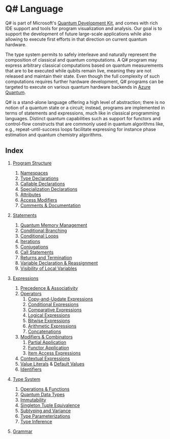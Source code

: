 # Q# Language

Q# is part of Microsoft's [Quantum Development Kit](http://www.microsoft.com/quantum), and comes with rich IDE support and tools for program visualization and analysis.
Our goal is to support the development of future large-scale applications while also allowing to execute first efforts in that direction on current quantum hardware. 

The type system permits to safely interleave and naturally represent the composition of classical and quantum computations. A Q# program may express arbitrary classical computations based on quantum measurements that are to be executed while qubits remain live, meaning they are not released and maintain their state. Even though the full complexity of such computations requires further hardware development, Q# programs can be targeted to execute on various quantum hardware backends in [Azure Quantum](https://azure.microsoft.com/services/quantum/).

Q# is a stand-alone language offering a high level of abstraction;
there is no notion of a quantum state or a circuit; instead, 
programs are implemented in terms of statements and expressions, much like in classical programming languages. Distinct quantum capabilities such as support for functors and control-flow constructs that are commonly used in quantum algorithms like, e.g., repeat-until-success loops facilitate expressing for instance phase estimation and quantum chemistry algorithms.

## Index


1. [Program Structure](https://github.com/microsoft/qsharp-language/tree/main/Specifications/Language/1_ProgramStructure#program-execution)
    1. [Namespaces](https://github.com/microsoft/qsharp-language/blob/main/Specifications/Language/1_ProgramStructure/1_Namespaces.md#namespaces)
    1. [Type Declarations](https://github.com/microsoft/qsharp-language/blob/main/Specifications/Language/1_ProgramStructure/2_TypeDeclarations.md#type-declarations)
    1. [Callable Declarations](https://github.com/microsoft/qsharp-language/blob/main/Specifications/Language/1_ProgramStructure/3_CallableDeclarations.md#callable-declarations)
    1. [Specialization Declarations](https://github.com/microsoft/qsharp-language/blob/main/Specifications/Language/1_ProgramStructure/4_SpecializationDeclarations.md#specialization-declarations)
    1. [Attributes](https://github.com/microsoft/qsharp-language/blob/main/Specifications/Language/1_ProgramStructure/5_Attributes.md#attributes)
    1. [Access Modifiers](https://github.com/microsoft/qsharp-language/blob/main/Specifications/Language/1_ProgramStructure/6_AccessModifiers.md#access-modifiers)
    1. [Comments & Documentation](https://github.com/microsoft/qsharp-language/blob/main/Specifications/Language/1_ProgramStructure/7_Comments.md#comments)

1. [Statements](https://github.com/microsoft/qsharp-language/tree/main/Specifications/Language/2_Statements#statements)
    1. [Quantum Memory Management](https://github.com/microsoft/qsharp-language/blob/main/Specifications/Language/2_Statements/QuantumMemoryManagement.md#quantum-memory-management)
    1. [Conditional Branching](https://github.com/microsoft/qsharp-language/blob/main/Specifications/Language/2_Statements/ConditionalBranching.md#conditional-branching)
    1. [Conditional Loops](https://github.com/microsoft/qsharp-language/blob/main/Specifications/Language/2_Statements/ConditionalLoops.md#conditional-loops)
    1. [Iterations](https://github.com/microsoft/qsharp-language/blob/main/Specifications/Language/2_Statements/Iterations.md#iterations)
    1. [Conjugations](https://github.com/microsoft/qsharp-language/blob/main/Specifications/Language/2_Statements/Conjugations.md#conjugations)
    1. [Call Statements](https://github.com/microsoft/qsharp-language/blob/main/Specifications/Language/2_Statements/CallStatements.md#call-statements)
    1. [Returns and Termination](https://github.com/microsoft/qsharp-language/blob/main/Specifications/Language/2_Statements/ReturnsAndTermination.md#returns-and-termination)
    1. [Variable Declaration \& Reassignment](https://github.com/microsoft/qsharp-language/blob/main/Specifications/Language/2_Statements/VariableDeclarationsAndReassignments.md#variable-declarations-and-reassignments)
    1. [Visibility of Local Variables](https://github.com/microsoft/qsharp-language/blob/main/Specifications/Language/2_Statements/BindingScopes.md#visibility-of-local-variables)


1. [Expressions](https://github.com/microsoft/qsharp-language/tree/main/Specifications/Language/3_Expressions#expressions)
    1. [Precedence \& Associativity](https://github.com/microsoft/qsharp-language/blob/main/Specifications/Language/3_Expressions/PrecedenceAndAssociativity.md#precedence-and-associativity)
    2. [Operators](https://github.com/microsoft/qsharp-language/blob/main/Specifications/Language/3_Expressions/PrecedenceAndAssociativity.md#operators)
        1. [Copy-and-Update Expressions](https://github.com/microsoft/qsharp-language/blob/main/Specifications/Language/3_Expressions/CopyAndUpdateExpressions.md#copy-and-update-expressions)
        1. [Conditional Expressions](https://github.com/microsoft/qsharp-language/blob/main/Specifications/Language/3_Expressions/ConditionalExpressions.md#conditional-expressions)
        1. [Comparative Expressions](https://github.com/microsoft/qsharp-language/blob/main/Specifications/Language/3_Expressions/ComparativeExpressions.md#equality-comparison)
        1. [Logical Expressions](https://github.com/microsoft/qsharp-language/blob/main/Specifications/Language/3_Expressions/LogicalExpressions.md#logical-expressions)
        1. [Bitwise Expressions](https://github.com/microsoft/qsharp-language/blob/main/Specifications/Language/3_Expressions/BitwiseExpressions.md#bitwise-expressions)
        1. [Arithmetic Expressions](https://github.com/microsoft/qsharp-language/blob/main/Specifications/Language/3_Expressions/ArithmeticExpressions.md#arithmetic-expressions)
        1. [Concatenations](https://github.com/microsoft/qsharp-language/blob/main/Specifications/Language/3_Expressions/Concatentation.md#concatenation)
    1. [Modifiers \& Combinators](https://github.com/microsoft/qsharp-language/blob/main/Specifications/Language/3_Expressions/PrecedenceAndAssociativity.md#modifiers-and-combinators)
        1. [Partial Application](https://github.com/microsoft/qsharp-language/blob/main/Specifications/Language/3_Expressions/PartialApplication.md#partial-application)
        1. [Functor Application](https://github.com/microsoft/qsharp-language/blob/main/Specifications/Language/3_Expressions/FunctorApplication.md#functor-application)
        1. [Item Access Expressions](https://github.com/microsoft/qsharp-language/blob/main/Specifications/Language/3_Expressions/ItemAccessExpressions.md#item-access)
    1. [Contextual Expressions](https://github.com/microsoft/qsharp-language/blob/main/Specifications/Language/3_Expressions/ContextualExpressions.md#contextual-and-omitted-expressions)
    1. [Value Literals](https://github.com/microsoft/qsharp-language/blob/main/Specifications/Language/3_Expressions/ValueLiterals.md#literals) \& [Default Values](https://github.com/microsoft/qsharp-language/blob/main/Specifications/Language/3_Expressions/ValueLiterals.md#default-values)
    1. [Identifiers](https://github.com/microsoft/qsharp-language/blob/main/Specifications/Language/3_Expressions/Identifiers.md#identifiers)


1. [Type System](https://github.com/microsoft/qsharp-language/tree/main/Specifications/Language/4_TypeSystem#type-system)
    1. [Operations \& Functions](https://github.com/microsoft/qsharp-language/blob/main/Specifications/Language/4_TypeSystem/OperationsAndFunctions.md#operations-and-functions)
    1. [Quantum Data Types](https://github.com/microsoft/qsharp-language/blob/main/Specifications/Language/4_TypeSystem/QuantumDataTypes.md#quantum-specific-data-types)
    1. [Immutability](https://github.com/microsoft/qsharp-language/blob/main/Specifications/Language/4_TypeSystem/Immutability.md#immutability)
    1. [Singleton Tuple Equivalence](https://github.com/microsoft/qsharp-language/blob/main/Specifications/Language/4_TypeSystem/SingletonTupleEquivalence.md#singleton-tuple-equivalence)
    1. [Subtyping and Variance](https://github.com/microsoft/qsharp-language/blob/main/Specifications/Language/4_TypeSystem/SubtypingAndVariance.md#subtyping-and-variance)
    1. [Type Parameterizations](https://github.com/microsoft/qsharp-language/blob/main/Specifications/Language/4_TypeSystem/TypeParameterizations.md#type-parameterizations)
    1. [Type Inference](https://github.com/microsoft/qsharp-language/blob/main/Specifications/Language/4_TypeSystem/TypeInference.md#type-inference)

1. [Grammar](https://github.com/microsoft/qsharp-language/tree/main/Specifications/Language/5_Grammar#grammar)

